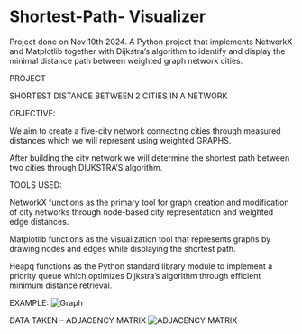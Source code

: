 # Shortest-Path- Visualizer
Project done on Nov 10th 2024. 
A Python project that implements NetworkX and Matplotlib together with Dijkstra’s algorithm to identify and display the minimal distance path between weighted graph network cities.

PROJECT

SHORTEST DISTANCE BETWEEN 2 CITIES IN A NETWORK


OBJECTIVE:

We aim to create a five-city network connecting cities through measured distances which we will represent using weighted GRAPHS.

After building the city network we will determine the shortest path between two cities through DIJKSTRA’S algorithm.

TOOLS USED:

  NetworkX functions as the primary tool for graph creation and modification of city networks through node-based city representation and weighted edge distances.

  Matplotlib functions as the visualization tool that represents graphs by drawing nodes and edges while displaying the shortest path.

  Heapq functions as the Python standard library module to implement a priority queue which optimizes Dijkstra’s algorithm through efficient minimum distance retrieval.





EXAMPLE: 
![Graph](https://github.com/user-attachments/assets/3e2d67dd-efb9-4976-91ae-c2c8de860999)

DATA TAKEN – ADJACENCY MATRIX
![ADJACENCY MATRIX](https://github.com/user-attachments/assets/fd50b85a-f8b9-4de7-8cb3-c5d17519a38d)



 
